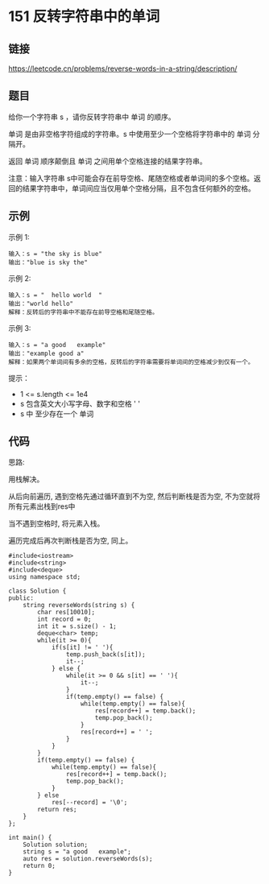 # 151 反转字符串中的单词
## 链接
https://leetcode.cn/problems/reverse-words-in-a-string/description/

## 题目 
给你一个字符串 s ，请你反转字符串中 单词 的顺序。

单词 是由非空格字符组成的字符串。s 中使用至少一个空格将字符串中的 单词 分隔开。

返回 单词 顺序颠倒且 单词 之间用单个空格连接的结果字符串。

注意：输入字符串 s中可能会存在前导空格、尾随空格或者单词间的多个空格。返回的结果字符串中，单词间应当仅用单个空格分隔，且不包含任何额外的空格。

## 示例
示例 1:
```
输入：s = "the sky is blue"
输出："blue is sky the"
```
示例 2:
```
输入：s = "  hello world  "
输出："world hello"
解释：反转后的字符串中不能存在前导空格和尾随空格。
```
示例 3:
```
输入：s = "a good   example"
输出："example good a"
解释：如果两个单词间有多余的空格，反转后的字符串需要将单词间的空格减少到仅有一个。
```

提示：

- 1 <= s.length <= 1e4
- s 包含英文大小写字母、数字和空格 ' '
- s 中 至少存在一个 单词 

## 代码
思路:

用栈解决。

从后向前遍历, 遇到空格先通过循环直到不为空, 然后判断栈是否为空, 不为空就将所有元素出栈到res中

当不遇到空格时, 将元素入栈。

遍历完成后再次判断栈是否为空, 同上。
```
#include<iostream>
#include<string>
#include<deque>
using namespace std;

class Solution {
public:
    string reverseWords(string s) {
    	char res[10010];
    	int record = 0;
		int it = s.size() - 1;
		deque<char> temp;
		while(it >= 0){
			if(s[it] != ' '){
				temp.push_back(s[it]);
				it--;
			} else {
				while(it >= 0 && s[it] == ' '){
					it--;
				}
				if(temp.empty() == false) {
					while(temp.empty() == false){
						res[record++] = temp.back();
						temp.pop_back();
					}
					res[record++] = ' ';
				}
			}
		}
		if(temp.empty() == false) {
			while(temp.empty() == false){
				res[record++] = temp.back();
				temp.pop_back();
			}
		} else
			res[--record] = '\0';
		return res;
    }
};

int main() {
	Solution solution;
	string s = "a good   example";
	auto res = solution.reverseWords(s);
	return 0;
}
```